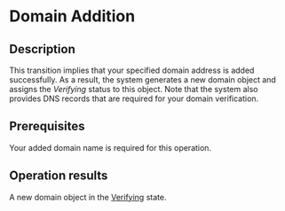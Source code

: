 # Domain Addition
## Description
This transition implies that your specified domain address is added successfully. As a result, the system generates a new domain object and assigns the *Verifying* status to this object. 
Note that the system also provides DNS records that are required for your domain verification. 
## Prerequisites
Your added domain name is required for this operation.
## Operation results
A new domain object in the [Verifying](s-a-verifying.html) state.
